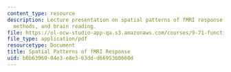 ```yaml
---
content_type: resource
description: Lecture presentation on spatial patterns of fMRI response, classification
  methods, and brain reading.
file: https://ol-ocw-studio-app-qa.s3.amazonaws.com/courses/9-71-functional-mri-of-high-level-vision-fall-2007/b0b6396004e3e8e363ddd6695360660d_lec9_pattern.pdf
file_type: application/pdf
resourcetype: Document
title: Spatial Patterns of fMRI Response
uid: b0b63960-04e3-e8e3-63dd-d6695360660d
---
```


